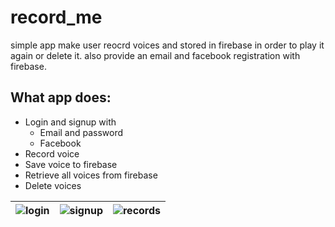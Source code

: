# record_me

simple app make user reocrd voices and stored in firebase in order to play it again or delete it. also provide an email and facebook registration with firebase.

## What app does:
- Login and signup with
  - Email and password
  - Facebook
- Record voice
- Save voice to firebase
- Retrieve all voices from firebase
- Delete voices

| ![login](https://user-images.githubusercontent.com/18370055/139556615-5cf90852-4796-4856-ac99-ddde1d311bc3.jpg)  |  ![signup](https://user-images.githubusercontent.com/18370055/139556609-9d1b4bc3-b696-4fb4-85fb-898ed19b0d84.jpg) |  ![records](https://user-images.githubusercontent.com/18370055/139556602-5b40640f-f95b-4e26-b691-8fc4749ca994.jpg) | 
| :---: |:---:| :---:| 

